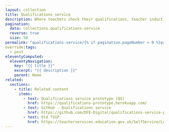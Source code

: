 ```yaml
---
layout: collection
title: Qualifications service
description: Where teachers check their qualifications, teacher induction status and download certificates. Formally known as the teacher self-service portal (TSSP)
pagination:
  data: collections.qualifications-service
  reverse: true
  size: 50
permalink: "qualifications-service/{% if pagination.pageNumber > 0 %}page/{{ pagination.pageNumber + 1 }}{% endif %}/"
override:tags:
  - post
eleventyComputed:
  eleventyNavigation:
    key: "{{ title }}"
    excerpt: "{{ description }}"
    parent: Home
related:
  sections:
    - title: Related content
      items:
        - text: Qualifications service prototype (QS)
          href: https://qualifications-prototype.herokuapp.com/  
        - text: GitHub - Qualifications service
          href: https://github.com/DFE-Digital/qualifications-service-prototype            
        - text: Old TSSP
          href: https://teacherservices.education.gov.uk/SelfService/Login     
---
```

